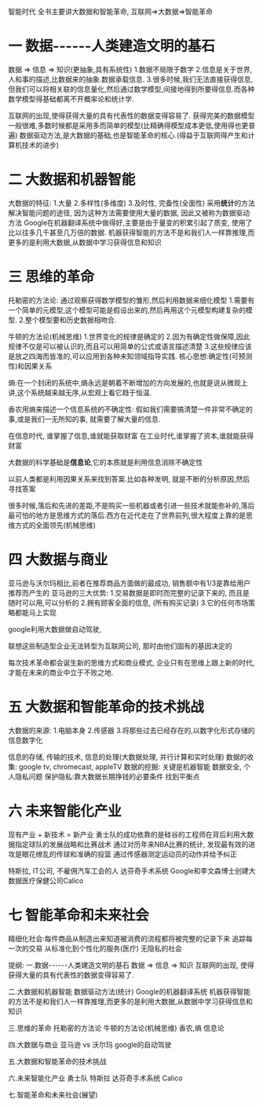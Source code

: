 智能时代
全书主要讲大数据和智能革命, 互联网=>大数据=>智能革命

一 数据------人类建造文明的基石
======================
数据 => 信息 => 知识(更抽象,具有系统性)
1.数据不局限于数字
2.信息是关于世界,人和事的描述,比数据来的抽象.数据承载信息.
3.很多时候,我们无法直接获得信息,但我们可以将相关联的信息量化,然后通过数学模型,间接地得到所要得信息.而各种数学模型得基础都离不开概率论和统计学.

互联网的出现,使得获得大量的具有代表性的数据变得容易了.
获得完美的数据模型一般很难,多数时候都是采用多而简单的模型(比精确得模型成本更低,使用得也更普遍)
数据驱动方法,是大数据的基础,也是智能革命的核心.(得益于互联网得产生和计算机技术的进步)

二 大数据和机器智能
======================
大数据的特征: 1.大量 2.多样性(多维度) 3.及时性, 完备性(全面性)
采用**统计**的方法解决智能问题的途径, 因为这种方法需要使用大量的数据, 因此又被称为数据驱动方法
Google在机器翻译系统中做得好,主要是由于量变的积累引起了质变, 使用了比以往多几千甚至几万倍的数据.
机器获得智能的方法不是和我们人一样靠推理,而更多的是利用大数据,从数据中学习获得信息和知识

三 思维的革命
======================
托勒密的方法论: 通过观察获得数学模型的雏形,然后利用数据来细化模型
1.需要有一个简单的元模型,这个模型可能是假设出来的,然后再用这个元模型构建复杂的模型.
2.整个模型要和历史数据相吻合.

牛顿的方法论(机械思维)
1.世界变化的规律是确定的
2.因为有确定性做保障,因此规律不仅是可以被认识的,而且可以用简单的公式或语言描述清楚
3.这些规律应该是放之四海而皆准的,可以应用到各种未知领域指导实践.
核心思想:确定性(可预测性)和因果关系

熵:在一个封闭的系统中,熵永远是朝着不断增加的方向发展的,也就是说从微观上讲,这个系统越来越无序,从宏观上看它趋于恒温.

香农用熵来描述一个信息系统的不确定性: 假如我们需要搞清楚一件非常不确定的事,或是我们一无所知的事, 就需要了解大量的信息.

在信息时代, 谁掌握了信息,谁就能获取财富
在工业时代,谁掌握了资本,谁就能获得财富

 大数据的科学基础是**信息论**,它的本质就是利用信息消除不确定性

 以前人类都是利用因果关系来找到答案.比如各种发明, 就是不断的分析原因,然后寻找答案
 
 很多时候,落后和先进的差距,不是购买一些机器或者引进一些技术就能弥补的,落后最可怕的地方是思维方式的落后.西方在近代走在了世界前列,很大程度上靠的是思维方式的全面领先(机械思维)

四 大数据与商业
======================
亚马逊与沃尔玛相比,前者在推荐商品方面做的最成功, 销售额中有1/3是靠给用户推荐而产生的
亚马逊的三大优势:
1.交易数据是即时而完整的记录下来的, 而且是随时可以用,可以分析的
2.拥有顾客全面的信息, (所有购买记录)
3.它的任何市场策略都能马上实现

google利用大数据做自动驾驶, 

联想这些制造型企业无法转型为互联网公司, 那时由他们固有的基因决定的

每次技术革命都会诞生新的思维方式和商业模式, 企业只有在思维上跟上新的时代, 才能在未来的商业中立于不败之地.

五 大数据和智能革命的技术挑战
======================
大数据的来源: 1.电脑本身  2.传感器  3.将那些过去已经存在的,以数字化形式存储的信息数字化

信息的存储, 传输的技术, 信息的处理(大数据处理, 并行计算和实时处理)
数据的收集: google tv, chromecast, appleTV
数据的挖掘: 关键是机器智能
数据安全, 个人隐私问题
保护隐私:靠大数据长期挣钱的必要条件
找到平衡点

六 未来智能化产业
======================
现有产业 + 新技术 = 新产业
勇士队的成功依靠的是硅谷的工程师在背后利用大数据指定球队的发展战略和比赛战术
通过对历年来NBA比赛的统计, 发现最有效的进攻是眼花缭乱的传球和准确的投篮
通过传感器测定运动员的动作并给予纠正

特斯拉, IT公司, 不雇佣汽车工会的人
达芬奇手术系统
Google和李文森博士创建大数据医疗保健公司Calico

七 智能革命和未来社会
======================
精细化社会:每件商品从制造出来知道被消费的流程都将被完整的记录下来
追踪每一次的交易
从标准化到个性化的服务(医疗)
无隐私的社会



提纲:
一.数据------人类建造文明的基石
数据 => 信息 => 知识
互联网的出现, 使得获得大量的具有代表性的数据变得容易了.

二.大数据和机器智能
数据驱动方法(统计)
Google的机器翻译系统
机器获得智能的方法不是和我们人一样靠推理,而更多的是利用大数据,从数据中学习获得信息和知识

三.思维的革命
托勒密的方法论
牛顿的方法论(机械思维)
香农,熵
信息论

四.大数据与商业
亚马逊 vs 沃尔玛
google的自动驾驶

五.大数据和智能革命的技术挑战

六.未来智能化产业
勇士队
特斯拉
达芬奇手术系统
Calico

七.智能革命和未来社会(展望)


